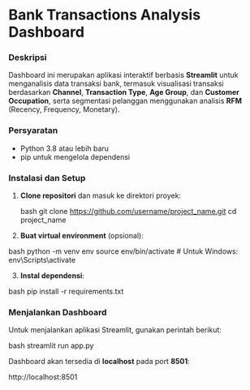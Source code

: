 # Bank Transactions Analysis Dashboard

### Deskripsi

Dashboard ini merupakan aplikasi interaktif berbasis **Streamlit** untuk menganalisis data transaksi bank, termasuk visualisasi transaksi berdasarkan **Channel**, **Transaction Type**, **Age Group**, dan **Customer Occupation**, serta segmentasi pelanggan menggunakan analisis **RFM** (Recency, Frequency, Monetary).

### Persyaratan

* Python 3.8 atau lebih baru
* pip untuk mengelola dependensi

### Instalasi dan Setup

1. **Clone repositori** dan masuk ke direktori proyek:

   bash
   git clone https://github.com/username/project_name.git
   cd project_name
   

2. **Buat virtual environment** (opsional):

 bash
   python -m venv env
   source env/bin/activate  # Untuk Windows: env\Scripts\activate
 

3. **Instal dependensi**:

 bash
   pip install -r requirements.txt
  

### Menjalankan Dashboard

Untuk menjalankan aplikasi Streamlit, gunakan perintah berikut:

bash
streamlit run app.py


Dashboard akan tersedia di **localhost** pada port **8501**:

http://localhost:8501


